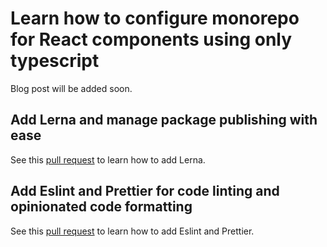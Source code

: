 # Learn how to configure monorepo for React components using only typescript

Blog post will be added soon.

## Add Lerna and manage package publishing with ease

See this [pull request](https://github.com/Idered/react-typescript-monorepo/pull/1) to learn how to add Lerna.

## Add Eslint and Prettier for code linting and opinionated code formatting

See this [pull request](https://github.com/Idered/react-typescript-monorepo/pull/2) to learn how to add Eslint and Prettier.

